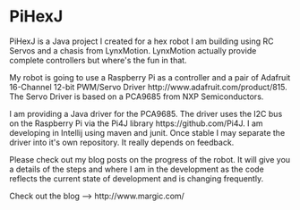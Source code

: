 <h1>PiHexJ</h1>

<p>
PiHexJ is a Java project I created for a hex robot I am building using RC Servos and a chasis from LynxMotion.
 LynxMotion actually provide complete controllers but where's the fun in that.
</p>

<p>
My robot is going to use a Raspberry Pi as a controller and a pair of Adafruit 16-Channel 12-bit PWM/Servo Driver http://www.adafruit.com/product/815.
The Servo Driver is based on a PCA9685 from NXP Semiconductors.
</p>

<p>
I am providing a Java driver for the PCA9685. The driver uses the I2C bus on the Raspberry Pi via the Pi4J library https://github.com/Pi4J.
I am developing in Intellij using maven and junit. Once stable I may separate the driver into it's own repository. It really depends on feedback.
</p>

<p>
Please check out my blog posts on the progress of the robot. It will give you a details of the steps and where I am in the development as the code
reflects the current state of development and is changing frequently.
</p>

<p>
Check out the blog --> http://www.margic.com/
</p>

